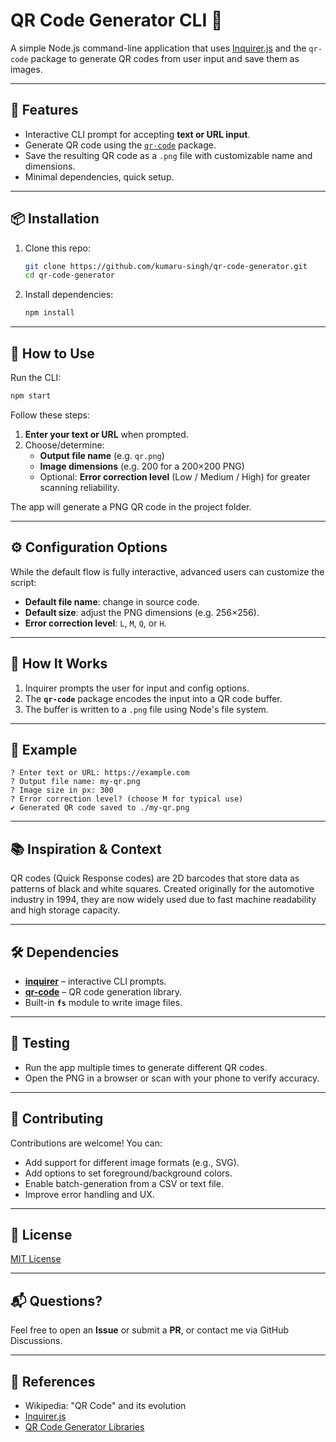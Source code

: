 # QR Code Generator CLI 🧭

A simple Node.js command-line application that uses [Inquirer.js](https://github.com/SBoudrias/Inquirer.js) and the `qr-code` package to generate QR codes from user input and save them as images.

---

## 🚀 Features

- Interactive CLI prompt for accepting **text or URL input**.
- Generate QR code using the [`qr-code`](https://www.npmjs.com/package/qr-code) package.
- Save the resulting QR code as a `.png` file with customizable name and dimensions.
- Minimal dependencies, quick setup.

---

## 📦 Installation

1. Clone this repo:
   ```bash
   git clone https://github.com/kumaru-singh/qr-code-generator.git
   cd qr-code-generator
   ```

2. Install dependencies:
   ```bash
   npm install
   ```

---

## 🎯 How to Use

Run the CLI:
```bash
npm start
```

Follow these steps:

1. **Enter your text or URL** when prompted.
2. Choose/determine:
   - **Output file name** (e.g. `qr.png`)
   - **Image dimensions** (e.g. 200 for a 200×200 PNG)
   - Optional: **Error correction level** (Low / Medium / High) for greater scanning reliability.

The app will generate a PNG QR code in the project folder.

---

## ⚙️ Configuration Options

While the default flow is fully interactive, advanced users can customize the script:

- **Default file name**: change in source code.
- **Default size**: adjust the PNG dimensions (e.g. 256×256).
- **Error correction level**: `L`, `M`, `Q`, or `H`.

---

## 🧠 How It Works

1. Inquirer prompts the user for input and config options.
2. The **`qr-code`** package encodes the input into a QR code buffer.
3. The buffer is written to a `.png` file using Node's file system.

---

## 🧾 Example

```
? Enter text or URL: https://example.com
? Output file name: my-qr.png
? Image size in px: 300
? Error correction level? (choose M for typical use)
✔ Generated QR code saved to ./my-qr.png
```

---

## 📚 Inspiration & Context

QR codes (Quick Response codes) are 2D barcodes that store data as patterns of black and white squares. Created originally for the automotive industry in 1994, they are now widely used due to fast machine readability and high storage capacity.

---

## 🛠️ Dependencies

- **[inquirer](https://www.npmjs.com/package/inquirer)** – interactive CLI prompts.
- **[qr-code](https://www.npmjs.com/package/qr-code)** – QR code generation library.
- Built-in **`fs`** module to write image files.

---

## 🧪 Testing

- Run the app multiple times to generate different QR codes.
- Open the PNG in a browser or scan with your phone to verify accuracy.

---

## 📝 Contributing

Contributions are welcome! You can:
- Add support for different image formats (e.g., SVG).
- Add options to set foreground/background colors.
- Enable batch-generation from a CSV or text file.
- Improve error handling and UX.

---

## 📄 License

[MIT License](./LICENSE)

---

## 📬 Questions?

Feel free to open an **Issue** or submit a **PR**, or contact me via GitHub Discussions.

---

## 📖 References

- Wikipedia: "QR Code" and its evolution  
- [Inquirer.js](https://github.com/SBoudrias/Inquirer.js)  
- [QR Code Generator Libraries](https://github.com/topics/qrcode)
